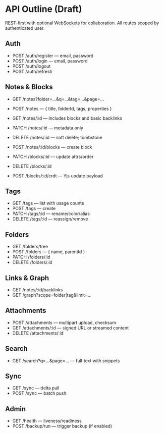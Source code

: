 # API Outline (Draft)

REST‑first with optional WebSockets for collaboration. All routes scoped by authenticated user.

## Auth

- POST /auth/register — email, password
- POST /auth/login — email, password
- POST /auth/logout
- POST /auth/refresh

## Notes & Blocks

- GET /notes?folder=…&q=…&tag=…&page=…
- POST /notes — { title, folderId, tags, properties }
- GET /notes/:id — includes blocks and basic backlinks
- PATCH /notes/:id — metadata only
- DELETE /notes/:id — soft delete; tombstone

- POST /notes/:id/blocks — create block
- PATCH /blocks/:id — update attrs/order
- DELETE /blocks/:id
- POST /blocks/:id/crdt — Yjs update payload

## Tags

- GET /tags — list with usage counts
- POST /tags — create
- PATCH /tags/:id — rename/color/alias
- DELETE /tags/:id — reassign/remove

## Folders

- GET /folders/tree
- POST /folders — { name, parentId }
- PATCH /folders/:id
- DELETE /folders/:id

## Links & Graph

- GET /notes/:id/backlinks
- GET /graph?scope=folder|tag&limit=…

## Attachments

- POST /attachments — multipart upload, checksum
- GET /attachments/:id — signed URL or streamed content
- DELETE /attachments/:id

## Search

- GET /search?q=…&page=… — full‑text with snippets

## Sync

- GET /sync — delta pull
- POST /sync — batch push

## Admin

- GET /health — liveness/readiness
- POST /backup/run — trigger backup (if enabled)

